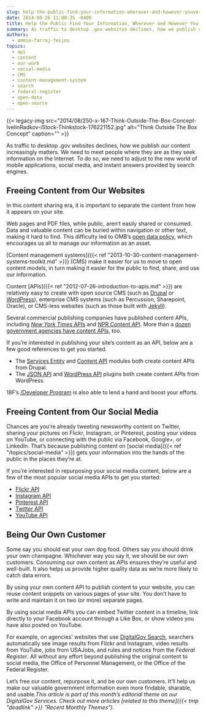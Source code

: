 ```yaml
---
slug: help-the-public-find-your-information-wherever-and-however-youve-published-it
date: 2014-08-26 11:00:35 -0400
title: Help the Public Find Your Information, Wherever and However You’ve Published It
summary: As traffic to desktop .gov websites declines, how we publish our content increasingly matters. We need to meet people where they are as they seek information on the Internet. To do so, we need to adjust to the new world of mobile applications, social media, and instant answers provided by search engines. Freeing Content from
authors:
  - ammie-farraj-feijoo
topics:
  - api
  - content
  - our-work
  - social-media
  - CMS
  - content-management-system
  - search
  - federal-register
  - open-data
  - open-source
---
```


{{< legacy-img src="2014/08/250-x-167-Think-Outside-The-Box-Concept-IvelinRadkov-iStock-Thinkstock-176221152.jpg" alt="Think Outside The Box Concept" caption="" >}}

As traffic to desktop .gov websites declines, how we publish our content increasingly matters. We need to meet people where they are as they seek information on the Internet. To do so, we need to adjust to the new world of mobile applications, social media, and instant answers provided by search engines.

## Freeing Content from Our Websites

In this content sharing era, it is important to separate the content from how it appears on your site.

Web pages and PDF files, while public, aren’t easily shared or consumed. Data and valuable content can be buried within navigation or other text, making it hard to find. This difficulty led to OMB’s [open data policy](http://project-open-data.github.io/), which encourages us all to manage our information as an asset.

[Content management systems]({{< ref "2013-10-30-content-management-systems-toolkit.md" >}}) (CMS) make it easier for us to move to open content models, in turn making it easier for the public to find, share, and use our information.

Content [APIs]({{< ref "2012-07-26-introduction-to-apis.md" >}}) are relatively easy to create with open source CMS (such as [Drupal](https://www.drupal.org/) or [WordPress](http://wordpress.org/)), enterprise CMS systems (such as Percussion, Sharepoint, Oracle), or CMS-less websites (such as those built with [Jekyll](http://jekyllrb.com/)).

Several commercial publishing companies have published content APIs, including [_New York Times_ APIs](http://developer.nytimes.com/docs) and [NPR Content API](http://www.npr.org/api/index). More than a [dozen government agencies have content APIs](https://github.com/GSA/.Gov-Content-as-an-API), too.

If you’re interested in publishing your site’s content as an API, below are a few good references to get you started.

  * The [Services Entity](https://drupal.org/project/services_entity) and [Content API](https://drupal.org/project/contentapi) modules both create content APIs from Drupal.
  * The [JSON API](https://wordpress.org/plugins/json-api/) and [WordPress API](https://github.com/WP-API/WP-API) plugins both create content APIs from WordPress.

18F’s [/Developer Program](http://www.google.com/url?q=http%3A%2F%2F18f.github.io%2FAPI-All-the-X%2Fpages%2Fdeveloper_hubs&sa=D&sntz=1&usg=AFQjCNGt4Tb-PPdF9UKDlnsPXWzwTz_Plw) is also able to lend a hand and boost your efforts.

## Freeing Content from Our Social Media

Chances are you’re already tweeting newsworthy content on Twitter, sharing your pictures on Flickr, Instagram, or Pinterest, posting your videos on YouTube, or connecting with the public via Facebook, Google+, or LinkedIn. That’s because publishing content on [social media]({{< ref "/topics/social-media" >}}) gets your information into the hands of the public in the places they’re at.

If you’re interested in repurposing your social media content, below are a few of the most popular social media APIs to get you started:

  * [Flickr API](https://www.flickr.com/services/api/)
  * [Instagram API](http://instagram.com/developer/)
  * [Pinterest API](https://developers.pinterest.com/)
  * [Twitter API](https://dev.twitter.com/)
  * [YouTube API](https://developers.google.com/youtube/)

## Being Our Own Customer

Some say you should eat your own dog food. Others say you should drink your own champagne. Whichever way you say it, we should be our own customers. Consuming our own content as APIs ensures they’re useful and well-built. It also helps us provide higher quality data as we’re more likely to catch data errors.

By using your own content API to publish content to your website, you can reuse content snippets on various pages of your site. You don’t have to write and maintain it on two (or more) separate pages.

By using social media APIs you can embed Twitter content in a timeline, link directly to your Facebook account through a Like Box, or show videos you have also posted on YouTube.

For example, on agencies’ websites that use [DigitalGov Search](https://search.gov), searchers automatically see image results from Flickr and Instagram, video results from YouTube, jobs from USAJobs, and rules and notices from the _Federal Register_. All without any effort beyond publishing the original content to social media, the Office of Personnel Management, or the Office of the Federal Register.

Let’s free our content, repurpose it, and be our own customers. It’ll help us make our valuable government information even more findable, sharable, and usable._This article is part of this month&#8217;s editorial theme on our DigitalGov Services. Check out more articles [related to this theme]({{< tmp "deadlink" >}} "Recent Monthly Themes")._
